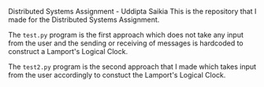 Distributed Systems Assignment - Uddipta Saikia
This is the repository that I made for the Distributed Systems Assignment.

The `test.py` program is the first approach which does not take any input from the user and the sending or receiving of messages is hardcoded to construct a Lamport's Logical Clock.

The `test2.py` program is the second approach that I made which takes input from the user accordingly to constuct the Lamport's Logical Clock.
